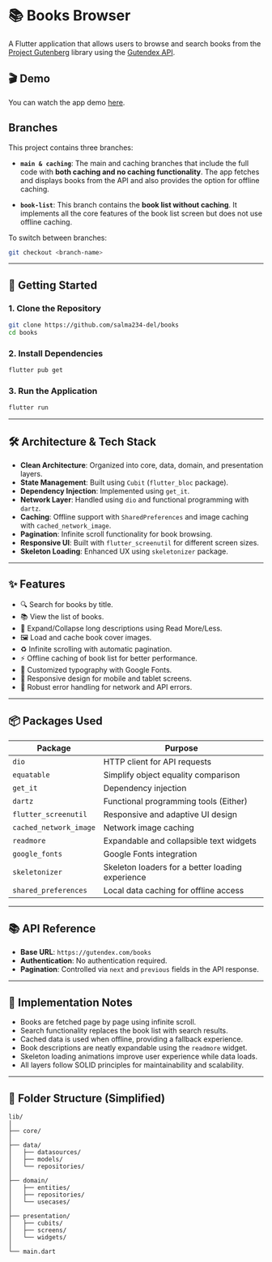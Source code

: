 # 📚 Books Browser

A Flutter application that allows users to browse and search books from the [Project Gutenberg](https://www.gutenberg.org/) library using the [Gutendex API](https://gutendex.com/).


## 🎬 Demo

You can watch the app demo [here](https://drive.google.com/file/d/1XoCZEhg21woi9rafQzih-j1sUnCNAOyY/view?usp=drivesdk).


## Branches
This project contains three branches:

- **`main & caching`**: The main and caching branches that include the full code with **both caching and no caching functionality**. The app fetches and displays books from the API and also provides the option for offline caching.

- **`book-list`**: This branch contains the **book list without caching**. It implements all the core features of the book list screen but does not use offline caching.

To switch between branches:

```bash
git checkout <branch-name>
```

---

## 🚀 Getting Started

### 1. Clone the Repository

```bash
git clone https://github.com/salma234-del/books
cd books
```

### 2. Install Dependencies

```bash
flutter pub get
```

### 3. Run the Application

```bash
flutter run
```

---

## 🛠️ Architecture & Tech Stack

- **Clean Architecture**: Organized into core, data, domain, and presentation layers.
- **State Management**: Built using `Cubit` (`flutter_bloc` package).
- **Dependency Injection**: Implemented using `get_it`.
- **Network Layer**: Handled using `dio` and functional programming with `dartz`.
- **Caching**: Offline support with `SharedPreferences` and image caching with `cached_network_image`.
- **Pagination**: Infinite scroll functionality for book browsing.
- **Responsive UI**: Built with `flutter_screenutil` for different screen sizes.
- **Skeleton Loading**: Enhanced UX using `skeletonizer` package.

---

## ✨ Features

- 🔍 Search for books by title.
- 📚 View the list of books.
- 📜 Expand/Collapse long descriptions using Read More/Less.
- 🖼️ Load and cache book cover images.
- ♻️ Infinite scrolling with automatic pagination.
- ⚡ Offline caching of book list for better performance.
- 🎨 Customized typography with Google Fonts.
- 📱 Responsive design for mobile and tablet screens.
- 🚫 Robust error handling for network and API errors.

---

## 📦 Packages Used

| Package                  | Purpose                                            |
| ------------------------- | ------------------------------------------------- |
| `dio`                     | HTTP client for API requests                      |
| `equatable`               | Simplify object equality comparison               |
| `get_it`                  | Dependency injection                              |
| `dartz`                   | Functional programming tools (Either)             |
| `flutter_screenutil`      | Responsive and adaptive UI design                 |
| `cached_network_image`    | Network image caching                             |
| `readmore`                | Expandable and collapsible text widgets           |
| `google_fonts`            | Google Fonts integration                          |
| `skeletonizer`            | Skeleton loaders for a better loading experience  |
| `shared_preferences`      | Local data caching for offline access             |

---

## 📚 API Reference

- **Base URL**: `https://gutendex.com/books`
- **Authentication**: No authentication required.
- **Pagination**: Controlled via `next` and `previous` fields in the API response.

---

## 📝 Implementation Notes

- Books are fetched page by page using infinite scroll.
- Search functionality replaces the book list with search results.
- Cached data is used when offline, providing a fallback experience.
- Book descriptions are neatly expandable using the `readmore` widget.
- Skeleton loading animations improve user experience while data loads.
- All layers follow SOLID principles for maintainability and scalability.

---

## 📂 Folder Structure (Simplified)

```plaintext
lib/
│
├── core/
│
├── data/
│   ├── datasources/
│   ├── models/
│   └── repositories/
│
├── domain/
│   ├── entities/
│   ├── repositories/
│   └── usecases/
│
├── presentation/
│   ├── cubits/
│   ├── screens/
│   └── widgets/
│
└── main.dart
```
